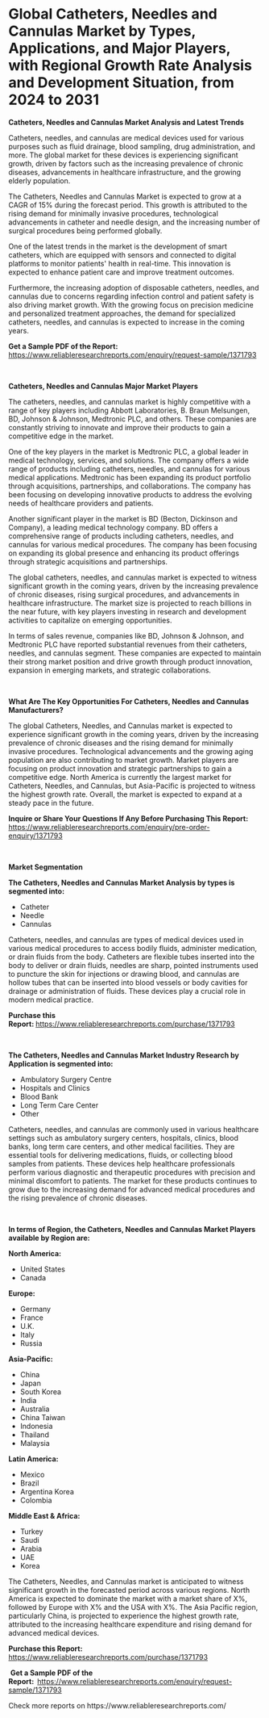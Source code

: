 <p><h1>Global Catheters, Needles and Cannulas Market by Types, Applications, and Major Players, with Regional Growth Rate Analysis and Development Situation, from 2024 to 2031</h1></p><p><strong>Catheters, Needles and Cannulas Market Analysis and Latest Trends</strong></p>
<p><p>Catheters, needles, and cannulas are medical devices used for various purposes such as fluid drainage, blood sampling, drug administration, and more. The global market for these devices is experiencing significant growth, driven by factors such as the increasing prevalence of chronic diseases, advancements in healthcare infrastructure, and the growing elderly population.</p><p>The Catheters, Needles and Cannulas Market is expected to grow at a CAGR of 15% during the forecast period. This growth is attributed to the rising demand for minimally invasive procedures, technological advancements in catheter and needle design, and the increasing number of surgical procedures being performed globally.</p><p>One of the latest trends in the market is the development of smart catheters, which are equipped with sensors and connected to digital platforms to monitor patients' health in real-time. This innovation is expected to enhance patient care and improve treatment outcomes.</p><p>Furthermore, the increasing adoption of disposable catheters, needles, and cannulas due to concerns regarding infection control and patient safety is also driving market growth. With the growing focus on precision medicine and personalized treatment approaches, the demand for specialized catheters, needles, and cannulas is expected to increase in the coming years.</p></p>
<p><strong>Get a Sample PDF of the Report:&nbsp;</strong> <a href="https://www.reliableresearchreports.com/enquiry/request-sample/1371793">https://www.reliableresearchreports.com/enquiry/request-sample/1371793</a></p>
<p>&nbsp;</p>
<p><strong>Catheters, Needles and Cannulas Major Market Players</strong></p>
<p><p>The catheters, needles, and cannulas market is highly competitive with a range of key players including Abbott Laboratories, B. Braun Melsungen, BD, Johnson & Johnson, Medtronic PLC, and others. These companies are constantly striving to innovate and improve their products to gain a competitive edge in the market.</p><p>One of the key players in the market is Medtronic PLC, a global leader in medical technology, services, and solutions. The company offers a wide range of products including catheters, needles, and cannulas for various medical applications. Medtronic has been expanding its product portfolio through acquisitions, partnerships, and collaborations. The company has been focusing on developing innovative products to address the evolving needs of healthcare providers and patients.</p><p>Another significant player in the market is BD (Becton, Dickinson and Company), a leading medical technology company. BD offers a comprehensive range of products including catheters, needles, and cannulas for various medical procedures. The company has been focusing on expanding its global presence and enhancing its product offerings through strategic acquisitions and partnerships.</p><p>The global catheters, needles, and cannulas market is expected to witness significant growth in the coming years, driven by the increasing prevalence of chronic diseases, rising surgical procedures, and advancements in healthcare infrastructure. The market size is projected to reach billions in the near future, with key players investing in research and development activities to capitalize on emerging opportunities.</p><p>In terms of sales revenue, companies like BD, Johnson & Johnson, and Medtronic PLC have reported substantial revenues from their catheters, needles, and cannulas segment. These companies are expected to maintain their strong market position and drive growth through product innovation, expansion in emerging markets, and strategic collaborations.</p></p>
<p>&nbsp;</p>
<p><strong>What Are The Key Opportunities For Catheters, Needles and Cannulas Manufacturers?</strong></p>
<p><p>The global Catheters, Needles, and Cannulas market is expected to experience significant growth in the coming years, driven by the increasing prevalence of chronic diseases and the rising demand for minimally invasive procedures. Technological advancements and the growing aging population are also contributing to market growth. Market players are focusing on product innovation and strategic partnerships to gain a competitive edge. North America is currently the largest market for Catheters, Needles, and Cannulas, but Asia-Pacific is projected to witness the highest growth rate. Overall, the market is expected to expand at a steady pace in the future.</p></p>
<p><strong>Inquire or Share Your Questions If Any Before Purchasing This Report:</strong> <a href="https://www.reliableresearchreports.com/enquiry/pre-order-enquiry/1371793">https://www.reliableresearchreports.com/enquiry/pre-order-enquiry/1371793</a></p>
<p>&nbsp;</p>
<p><strong>Market Segmentation</strong></p>
<p><strong>The Catheters, Needles and Cannulas Market Analysis by types is segmented into:</strong></p>
<p><ul><li>Catheter</li><li>Needle</li><li>Cannulas</li></ul></p>
<p><p>Catheters, needles, and cannulas are types of medical devices used in various medical procedures to access bodily fluids, administer medication, or drain fluids from the body. Catheters are flexible tubes inserted into the body to deliver or drain fluids, needles are sharp, pointed instruments used to puncture the skin for injections or drawing blood, and cannulas are hollow tubes that can be inserted into blood vessels or body cavities for drainage or administration of fluids. These devices play a crucial role in modern medical practice.</p></p>
<p><strong>Purchase this Report:&nbsp;</strong><a href="https://www.reliableresearchreports.com/purchase/1371793">https://www.reliableresearchreports.com/purchase/1371793</a></p>
<p>&nbsp;</p>
<p><strong>The Catheters, Needles and Cannulas Market Industry Research by Application is segmented into:</strong></p>
<p><ul><li>Ambulatory Surgery Centre</li><li>Hospitals and Clinics</li><li>Blood Bank</li><li>Long Term Care Center</li><li>Other</li></ul></p>
<p><p>Catheters, needles, and cannulas are commonly used in various healthcare settings such as ambulatory surgery centers, hospitals, clinics, blood banks, long term care centers, and other medical facilities. They are essential tools for delivering medications, fluids, or collecting blood samples from patients. These devices help healthcare professionals perform various diagnostic and therapeutic procedures with precision and minimal discomfort to patients. The market for these products continues to grow due to the increasing demand for advanced medical procedures and the rising prevalence of chronic diseases.</p></p>
<p>&nbsp;</p>
<p><strong>In terms of Region, the Catheters, Needles and Cannulas Market Players available by Region are:</strong></p>
<p>
    <p> <strong> North America: </strong>
        <ul>
            <li>United States</li>
            <li>Canada</li>
        </ul>
        </p> 
    <p> <strong> Europe: </strong>
        <ul>
            <li>Germany</li>
            <li>France</li>
            <li>U.K.</li>
            <li>Italy</li>
            <li>Russia</li>
        </ul>
        </p> 
    <p> <strong> Asia-Pacific: </strong>
        <ul>
            <li>China</li>
            <li>Japan</li>
            <li>South Korea</li>
            <li>India</li>
            <li>Australia</li>
            <li>China Taiwan</li>
            <li>Indonesia</li>
            <li>Thailand</li>
            <li>Malaysia</li>
        </ul>
        </p> 
    <p> <strong> Latin America: </strong>
        <ul>
            <li>Mexico</li>
            <li>Brazil</li>
            <li>Argentina Korea</li>
            <li>Colombia</li>
        </ul>
        </p> 
    <p> <strong> Middle East & Africa: </strong>
        <ul>
            <li>Turkey</li>
            <li>Saudi</li>
            <li>Arabia</li>
            <li>UAE</li>
            <li>Korea</li>
        </ul>
    </p>
    </p>
<p><p>The Catheters, Needles, and Cannulas market is anticipated to witness significant growth in the forecasted period across various regions. North America is expected to dominate the market with a market share of X%, followed by Europe with X% and the USA with X%. The Asia Pacific region, particularly China, is projected to experience the highest growth rate, attributed to the increasing healthcare expenditure and rising demand for advanced medical devices.</p></p>
<p><strong>Purchase this Report: </strong><a href="https://www.reliableresearchreports.com/purchase/1371793">https://www.reliableresearchreports.com/purchase/1371793</a></p>
<p>&nbsp;<strong>Get a Sample PDF of the Report:&nbsp;&nbsp;</strong><a href="https://www.reliableresearchreports.com/enquiry/request-sample/1371793">https://www.reliableresearchreports.com/enquiry/request-sample/1371793</a></p>
<p><strong></strong></p>
<p>Check more reports on https://www.reliableresearchreports.com/</p>